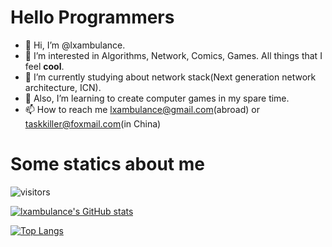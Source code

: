 # Hello Programmers

- 👋 Hi, I’m @lxambulance.
- 👀 I’m interested in Algorithms, Network, Comics, Games. All things that I feel **cool**.
- 🌱 I’m currently studying about network stack(Next generation network architecture, ICN). 
- 💞️ Also, I’m learning to create computer games in my spare time.
- 📫 How to reach me lxambulance@gmail.com(abroad) or taskkiller@foxmail.com(in China)

# Some statics about me

![visitors](https://visitor-badge.glitch.me/badge?page_id=CasterWx.readme)

[![lxambulance's GitHub stats](https://github-readme-stats.vercel.app/api?username=lxambulance&count_private=true&show_icons=true&theme=solarized-light)](https://github.com/anuraghazra/github-readme-stats)

[![Top Langs](https://github-readme-stats.vercel.app/api/top-langs/?username=lxambulance&layout=compact&theme=solarized-light)](https://github.com/anuraghazra/github-readme-stats)

<!---
lxambulance/lxambulance is a ✨ special ✨ repository because its `README.md` (this file) appears on your GitHub profile.
You can click the Preview link to take a look at your changes.
--->
